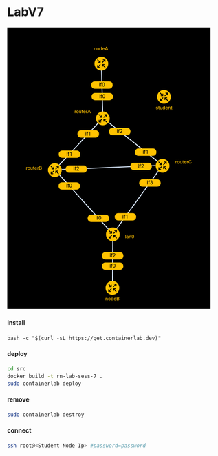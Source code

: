 # LabV7

![topology](/assets/topology.png)

#### install
`bash -c "$(curl -sL https://get.containerlab.dev)"`
#### deploy
```bash
cd src
docker build -t rn-lab-sess-7 .
sudo containerlab deploy
```

#### remove
```bash
sudo containerlab destroy
```

#### connect
```bash
ssh root@<Student Node Ip> #password=password
```
